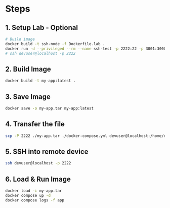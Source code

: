 # Steps

## 1. Setup Lab - Optional

```bash
# Build image
docker build -t ssh-node -f Dockerfile.lab .
docker run -d --privileged --rm --name ssh-test -p 2222:22 -p 3001:3000 ssh-node
# ssh devuser@localhost -p 2222
```

## 2. Build Image

```bash
docker build -t my-app:latest .
```

## 3. Save Image

```bash
docker save -o my-app.tar my-app:latest
```

## 4. Transfer the file

```bash
scp -P 2222 ./my-app.tar ./docker-compose.yml devuser@localhost:/home/devuser/
```

## 5. SSH into remote device

```bash
ssh devuser@localhost -p 2222
```

## 6. Load & Run Image

```bash
docker load -i my-app.tar
docker compose up -d
docker compose logs -f app
```
